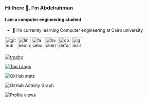 ### Hi there 👋, I'm Abdelrahman
#### I am a computer engineering student

- 🌱 I’m currently learning Computer engineering at Cairo university 


[<img src='https://cdn.jsdelivr.net/npm/simple-icons@3.0.1/icons/github.svg' alt='github' height='40'>](https://github.com/Abd-ELrahmanHamza)  [<img src='https://cdn.jsdelivr.net/npm/simple-icons@3.0.1/icons/linkedin.svg' alt='linkedin' height='40'>](https://www.linkedin.com/in/abdelrahman-hamza-412a951ab/)  [<img src='https://cdn.jsdelivr.net/npm/simple-icons@3.0.1/icons/facebook.svg' alt='facebook' height='40'>](https://www.facebook.com/abdelrhman.mohamed.33)  [<img src='https://cdn.jsdelivr.net/npm/simple-icons@3.0.1/icons/hackerrank.svg' alt='hackerrank' height='40'>](https://www.hackerrank.com/AbdelrahmanHamza)  [<img src='https://cdn.jsdelivr.net/npm/simple-icons@3.0.1/icons/codeforces.svg' alt='codeforces' height='40'>](https://codeforces.com/profile/a.m.hamza156)  [<img src='https://cdn.jsdelivr.net/npm/simple-icons@3.0.1/icons/gmail.svg' alt='gmail' height='40'>](a.m.hamza156@gmail.com)  

[![trophy](https://github-profile-trophy.vercel.app/?username=Abd-ELrahmanHamza)](https://github.com/ryo-ma/github-profile-trophy)

[![Top Langs](https://github-readme-stats.vercel.app/api/top-langs/?username=Abd-ELrahmanHamza)](https://github.com/anuraghazra/github-readme-stats)

![GitHub stats](https://github-readme-stats.vercel.app/api?username=Abd-ELrahmanHamza&show_icons=true)  

![GitHub Activity Graph](https://activity-graph.herokuapp.com/graph?username=Abd-ELrahmanHamza)  

![Profile views](https://gpvc.arturio.dev/Abd-ELrahmanHamza)  